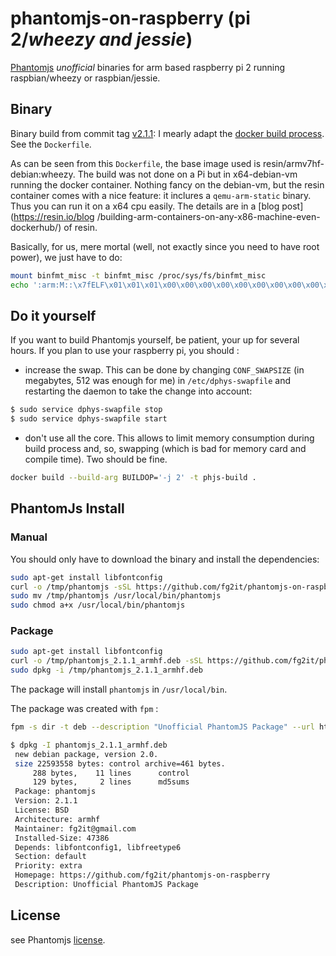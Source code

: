 # phantomjs-on-raspberry (pi 2/*wheezy and jessie*)
[Phantomjs](http://phantomjs.org/) *unofficial* binaries for arm based raspberry pi 2 running raspbian/wheezy or raspbian/jessie.

## Binary
Binary build from commit tag
[v2.1.1](https://github.com/ariya/phantomjs/tree/2.1.1): I mearly adapt the
[docker build process](https://github.com/ariya/phantomjs/blob/2.1.1/deploy/docker-build.sh).
See the `Dockerfile`.

As can be seen from this `Dockerfile`, the base image used is resin/armv7hf-
debian:wheezy. The build was not done on a Pi but in x64-debian-vm running the
docker container. Nothing fancy on the debian-vm, but the resin container comes
with a nice feature: it inclures a `qemu-arm-static` binary. Thus you can run
it on a x64 cpu easily. The details are in a [blog post](https://resin.io/blog
/building-arm-containers-on-any-x86-machine-even-dockerhub/) of resin.

Basically, for us, mere mortal (well, not exactly since you need to have root
power), we just have to do:
```bash
mount binfmt_misc -t binfmt_misc /proc/sys/fs/binfmt_misc  
echo ':arm:M::\x7fELF\x01\x01\x01\x00\x00\x00\x00\x00\x00\x00\x00\x00\x02\x00\x28\x00:\xff\xff\xff\xff\xff\xff\xff\x00\xff\xff\xff\xff\xff\xff\xff\xff\xfe\xff\xff\xff:/usr/bin/qemu-arm-static:' > /proc/sys/fs/binfmt_misc/register  
```

## Do it yourself
If you want to build Phantomjs yourself, be patient, your up for several hours.
If you plan to use your raspberry pi, you should :
- increase the swap. This can be done by changing `CONF_SWAPSIZE` (in megabytes,
512 was enough for me)
in `/etc/dphys-swapfile` and restarting the daemon to take the change into account:
```bash 
$ sudo service dphys-swapfile stop
$ sudo service dphys-swapfile start
```
- don't use all the core. This allows to limit memory consumption during build process and, so, swapping (which is bad for memory card and compile time). Two should be fine.
```bash
docker build --build-arg BUILDOP='-j 2' -t phjs-build .
```

## PhantomJs Install
### Manual
You should only have to download the binary and install the dependencies:
```bash
sudo apt-get install libfontconfig
curl -o /tmp/phantomjs -sSL https://github.com/fg2it/phantomjs-on-raspberry/releases/download/v2.1.1-wheezy-jessie/phantomjs
sudo mv /tmp/phantomjs /usr/local/bin/phantomjs
sudo chmod a+x /usr/local/bin/phantomjs
```

### Package
```bash
sudo apt-get install libfontconfig
curl -o /tmp/phantomjs_2.1.1_armhf.deb -sSL https://github.com/fg2it/phantomjs-on-raspberry/releases/download/v2.1.1-wheezy-jessie/phantomjs_2.1.1_armhf.deb
sudo dpkg -i /tmp/phantomjs_2.1.1_armhf.deb
```
The package will install `phantomjs` in `/usr/local/bin`.

The package was created with `fpm` :
```bash
fpm -s dir -t deb --description "Unofficial PhantomJS Package" --url https://github.com/fg2it/phantomjs-on-raspberry --license BSD -n phantomjs --vendor "" --maintainer fg2it@gmail.com --version 2.1.1 --depends libfontconfig1 --depends libfreetype6 usr/
```

```bash
$ dpkg -I phantomjs_2.1.1_armhf.deb
 new debian package, version 2.0.
 size 22593558 bytes: control archive=461 bytes.
     288 bytes,    11 lines      control
     129 bytes,     2 lines      md5sums
 Package: phantomjs
 Version: 2.1.1
 License: BSD
 Architecture: armhf
 Maintainer: fg2it@gmail.com
 Installed-Size: 47386
 Depends: libfontconfig1, libfreetype6
 Section: default
 Priority: extra
 Homepage: https://github.com/fg2it/phantomjs-on-raspberry
 Description: Unofficial PhantomJS Package
 ```

## License
see Phantomjs [license](https://github.com/ariya/phantomjs/blob/master/LICENSE.BSD).
